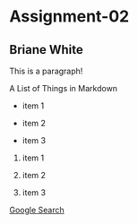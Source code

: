 # Assignment-02

## Briane White

This is a paragraph!

A List of Things in Markdown

- item 1

- item 2

- item 3

1. item 1

2. item 2

3. item 3

[Google Search](https://www.google.com/?client=safari)
